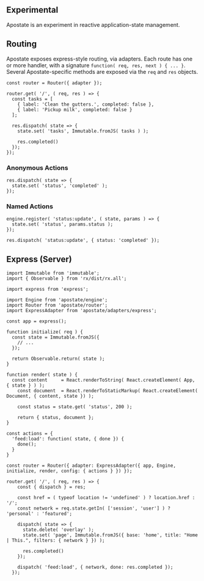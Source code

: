 ## Experimental
Apostate is an experiment in reactive application-state management.


## Routing

Apostate exposes express-style routing, via adapters. Each route has one or more handler, with a signature `function( req, res, next ) { ... }`. Several Apostate-specific methods are exposed via the `req` and `res` objects.


```JS
const router = Router({ adapter });

router.get( '/', ( req, res ) => {
  const tasks = [
    { label: 'Clean the gutters.', completed: false },
    { label: 'Pickup milk', completed: false }
  ];

  res.dispatch( state => {
    state.set( 'tasks', Immutable.fromJS( tasks ) );

    res.completed()
  });
});
```

### Anonymous Actions
```JS
res.dispatch( state => {
  state.set( 'status', 'completed' );
});
```

### Named Actions
```JS
engine.register( 'status:update', ( state, params ) => {
  state.set( 'status', params.status );
});

res.dispatch( 'status:update', { status: 'completed' });
```

## Express (Server)

```JS
import Immutable from 'immutable';
import { Observable } from 'rx/dist/rx.all';

import express from 'express';

import Engine from 'apostate/engine';
import Router from 'apostate/router';
import ExpressAdapter from 'apostate/adapters/express';

const app = express();

function initialize( req ) {
  const state = Immutable.fromJS({
    // ...
  });

  return Observable.return( state );
}

function render( state ) {
  const content		= React.renderToString( React.createElement( App, { state } ) );
	const document	= React.renderToStaticMarkup( React.createElement( Document, { content, state }) );

	const status = state.get( 'status', 200 );

	return { status, document };
}

const actions = {
  'feed:load': function( state, { done }) {
    done();
  }
}

const router = Router({ adapter: ExpressAdapter({ app, Engine, initialize, render, config: { actions } }) });

router.get( '/', ( req, res ) => {
    const { dispatch } = res;

    const href = ( typeof location != 'undefined' ) ? location.href : '/';
    const network = req.state.getIn( ['session', 'user'] ) ? 'personal' : 'featured';

    dispatch( state => {
      state.delete( 'overlay' );
      state.set( 'page', Immutable.fromJS({ base: 'home', title: "Home | This.", filters: { network } }) );

      res.completed()
    });

    dispatch( 'feed:load', { network, done: res.completed });
  });
```
